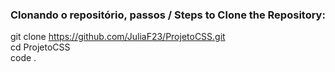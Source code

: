 ### Clonando o repositório, passos / Steps to Clone the Repository:

git clone https://github.com/JuliaF23/ProjetoCSS.git <br>
cd ProjetoCSS <br>
code . <br>
